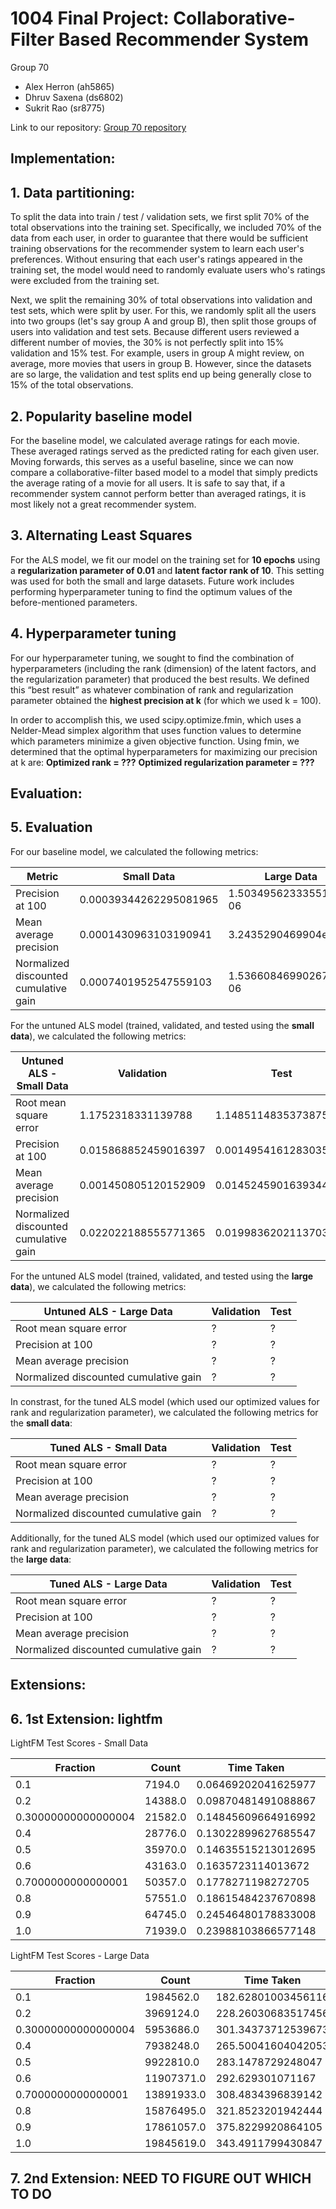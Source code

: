 # 1004 Final Project: Collaborative-Filter Based Recommender System

Group 70 
- Alex Herron (ah5865)
- Dhruv Saxena (ds6802)
- Sukrit Rao (sr8775)

Link to our repository: [Group 70 repository](https://github.com/nyu-big-data/final-project-group_70)

## **Implementation:**

## 1. Data partitioning:

To split the data into train / test / validation sets, we first split 70% of the total observations into the training set. Specifically, we included 70% of the data from each user, in order to guarantee that there would be sufficient training observations for the recommender system to learn each user's preferences. Without ensuring that each user's ratings appeared in the training set, the model would need to randomly evaluate users who's ratings were excluded from the training set.

Next, we split the remaining 30% of total observations into validation and test sets, which were split by user. For this, we randomly split all the users into two groups (let's say group A and group B), then split those groups of users into validation and test sets. Because different users reviewed a different number of movies, the 30% is not perfectly split into 15% validation and 15% test. For example, users in group A might review, on average, more movies that users in group B. However, since the datasets are so large, the validation and test splits end up being generally close to 15% of the total observations.

## 2. Popularity baseline model

For the baseline model, we calculated average ratings for each movie. These averaged ratings served as the predicted rating for each given user. Moving forwards, this serves as a useful baseline, since we can now compare a collaborative-filter based model to a model that simply predicts the average rating of a movie for all users. It is safe to say that, if a recommender system cannot perform better than averaged ratings, it is most likely not a great recommender system.

## 3. Alternating Least Squares

For the ALS model, we fit our model on the training set for **10 epochs** using a **regularization parameter of 0.01** and **latent factor rank of 10**. This setting was used for both the small and large datasets. Future work includes performing hyperparameter tuning to find the optimum values of the before-mentioned parameters. 

## 4. Hyperparameter tuning

For our hyperparameter tuning, we sought to find the combination of hyperparameters (including the rank (dimension) of the latent factors, and the regularization parameter) that produced the best results. We defined this “best result” as whatever combination of rank and regularization parameter obtained the **highest precision at k** (for which we used k = 100).

In order to accomplish this, we used scipy.optimize.fmin, which uses a Nelder-Mead simplex algorithm that uses function values to determine which parameters minimize a given objective function. Using fmin, we determined that the optimal hyperparameters for maximizing our precision at k are:
**Optimized rank = ???**
**Optimized regularization parameter = ???**

## **Evaluation:**

## 5. Evaluation

For our baseline model, we calculated the following metrics:

Metric | Small Data | Large Data |
--- | --- | --- |
Precision at 100 | 0.00039344262295081965 | 1.503495623335514-06 |
Mean average precision | 0.0001430963103190941 | 3.2435290469904e-08 |
Normalized discounted cumulative gain | 0.0007401952547559103 | 1.5366084699026787e-06 |

For the untuned ALS model (trained, validated, and tested using the **small data**), we calculated the following metrics:

Untuned ALS - Small Data | Validation | Test |
--- | --- | --- |
Root mean square error | 1.1752318331139788 | 1.1485114835373875 |
Precision at 100 | 0.015868852459016397 | 0.0014954161283035237 |
Mean average precision | 0.001450805120152909 | 0.014524590163934429 |
Normalized discounted cumulative gain | 0.022022188555771365 | 0.019983620211370335 |

For the untuned ALS model (trained, validated, and tested using the **large data**), we calculated the following metrics:

Untuned ALS - Large Data | Validation | Test |
--- | --- | --- |
Root mean square error | ? | ? |
Precision at 100 | ? | ? |
Mean average precision | ? | ? |
Normalized discounted cumulative gain | ? | ? |

In constrast, for the tuned ALS model (which used our optimized values for rank and regularization parameter), we calculated the following metrics for the **small data**:

Tuned ALS - Small Data | Validation | Test |
--- | --- | --- |
Root mean square error | ? | ? |
Precision at 100 | ? | ? |
Mean average precision | ? | ? |
Normalized discounted cumulative gain | ? | ? |

Additionally, for the tuned ALS model (which used our optimized values for rank and regularization parameter), we calculated the following metrics for the **large data**:

Tuned ALS - Large Data | Validation | Test |
--- | --- | --- |
Root mean square error | ? | ? |
Precision at 100 | ? | ? |
Mean average precision | ? | ? |
Normalized discounted cumulative gain | ? | ? |

## **Extensions:**

## 6. 1st Extension: lightfm

LightFM Test Scores - Small Data

Fraction | Count | Time Taken | Precision_at_100
--- | --- | --- | --- |
0.1 |	7194.0 |	0.06469202041625977 |	0.06558219343423843
0.2 |	14388.0 |	0.09870481491088867 |	0.06835051625967026
0.30000000000000004 |	21582.0 |	0.14845609664916992 |	0.07261168211698532
0.4 |	28776.0 |	0.13022899627685547 |	0.0754639133810997
0.5 |	35970.0 |	0.14635515213012695 |	0.07652921229600906
0.6 |	43163.0 |	0.1635723114013672 |	0.07735395431518555
0.7000000000000001 |	50357.0 |	0.1778271198272705 |	0.07914088666439056
0.8 |	57551.0 |	0.18615484237670898 |	0.08175258338451385
0.9 |	64745.0 |	0.24546480178833008 |	0.08103092759847641
1.0 |	71939.0	| 0.23988103866577148 |	0.0821649506688118

LightFM Test Scores - Large Data

Fraction | Count | Time Taken | Precision_at_100
--- | --- | --- | --- |
0.1	| 1984562.0 |	182.62801003456116 | 0.06218128278851509
0.2 | 3969124.0 |	228.26030683517456 | 0.06998410820960999
0.30000000000000004 |	5953686.0 | 301.34373712539673 | 0.07340791076421738
0.4 |	7938248.0 | 265.50041604042053 | 0.0751897469162941
0.5 |	9922810.0 | 283.1478729248047 | 0.07705644518136978
0.6 |	11907371.0 | 292.629301071167 | 0.07831323891878128
0.7000000000000001 | 13891933.0 | 308.4834396839142 | 0.07824498414993286
0.8 |	15876495.0 | 321.8523201942444 | 0.07848569750785828
0.9 |	17861057.0 | 375.8229920864105 | 0.08090633153915405
1.0 |	19845619.0 | 343.4911799430847 | 0.08004886656999588

## 7. 2nd Extension: NEED TO FIGURE OUT WHICH TO DO

